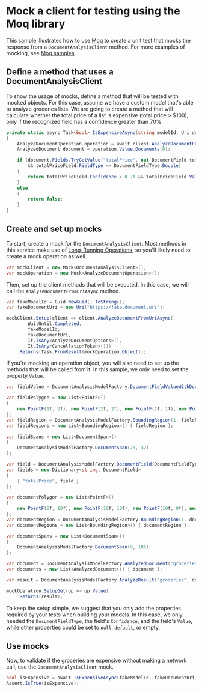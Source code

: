 # Mock a client for testing using the Moq library

This sample illustrates how to use [Moq][moq] to create a unit test that mocks the response from a `DocumentAnalysisClient` method. For more examples of mocking, see [Moq samples][moq_samples].

## Define a method that uses a DocumentAnalysisClient
To show the usage of mocks, define a method that will be tested with mocked objects. For this case, assume we have a custom model that's able to analyze groceries lists. We are going to create a method that will calculate whether the total price of a list is expensive (total price > $100), only if the recognized field has a confidence greater than 70%.

```C# Snippet:DocumentAnalysisMethodToTest
private static async Task<bool> IsExpensiveAsync(string modelId, Uri documentUri, DocumentAnalysisClient client)
{
    AnalyzeDocumentOperation operation = await client.AnalyzeDocumentFromUriAsync(WaitUntil.Completed, modelId, documentUri);
    AnalyzedDocument document = operation.Value.Documents[0];

    if (document.Fields.TryGetValue("totalPrice", out DocumentField totalPriceField)
        && totalPriceField.FieldType == DocumentFieldType.Double)
    {
        return totalPriceField.Confidence > 0.7f && totalPriceField.Value.AsDouble() > 100.0;
    }
    else
    {
        return false;
    }
}
```

## Create and set up mocks
To start, create a mock for the `DocumentAnalysisClient`. Most methods in this service make use of [Long-Running Operations][lros], so you'll likely need to create a mock operation as well.

```C# Snippet:DocumentAnalysisCreateMocks
var mockClient = new Mock<DocumentAnalysisClient>();
var mockOperation = new Mock<AnalyzeDocumentOperation>();
```

Then, set up the client methods that will be executed. In this case, we will call the `AnalyzeDocumentFromUriAsync` method.

```C# Snippet:DocumentAnalysisSetUpClientMock
var fakeModelId = Guid.NewGuid().ToString();
var fakeDocumentUri = new Uri("https://fake.document.uri");

mockClient.Setup(client => client.AnalyzeDocumentFromUriAsync(
        WaitUntil.Completed,
        fakeModelId,
        fakeDocumentUri,
        It.IsAny<AnalyzeDocumentOptions>(),
        It.IsAny<CancellationToken>()))
    .Returns(Task.FromResult(mockOperation.Object));
```

If you're mocking an operation object, you will also need to set up the methods that will be called from it. In this sample, we only need to set the property `Value`.

```C# Snippet:DocumentAnalysisSetUpOperationMock
var fieldValue = DocumentAnalysisModelFactory.DocumentFieldValueWithDoubleFieldType(150.0);

var fieldPolygon = new List<PointF>()
{
    new PointF(1f, 2f), new PointF(2f, 2f), new PointF(2f, 1f), new PointF(1f, 1f)
};
var fieldRegion = DocumentAnalysisModelFactory.BoundingRegion(1, fieldPolygon);
var fieldRegions = new List<BoundingRegion>() { fieldRegion };

var fieldSpans = new List<DocumentSpan>()
{
    DocumentAnalysisModelFactory.DocumentSpan(25, 32)
};

var field = DocumentAnalysisModelFactory.DocumentField(DocumentFieldType.Double, fieldValue, "$150.00", fieldRegions, fieldSpans, confidence: 0.85f);
var fields = new Dictionary<string, DocumentField>
{
    { "totalPrice", field }
};

var documentPolygon = new List<PointF>()
{
    new PointF(0f, 10f), new PointF(10f, 10f), new PointF(10f, 0f), new PointF(0f, 0f)
};
var documentRegion = DocumentAnalysisModelFactory.BoundingRegion(1, documentPolygon);
var documentRegions = new List<BoundingRegion>() { documentRegion };

var documentSpans = new List<DocumentSpan>()
{
    DocumentAnalysisModelFactory.DocumentSpan(0, 105)
};

var document = DocumentAnalysisModelFactory.AnalyzedDocument("groceries:groceries", documentRegions, documentSpans, fields, 0.95f);
var documents = new List<AnalyzedDocument>() { document };

var result = DocumentAnalysisModelFactory.AnalyzeResult("groceries", documents: documents);

mockOperation.SetupGet(op => op.Value)
    .Returns(result);
```

To keep the setup simple, we suggest that you only add the properties required by your tests when building your models. In this case, we only needed the `DocumentFieldType`, the field's `Confidence`, and the field's `Value`, while other properties could be set to `null`, `default`, or empty.

## Use mocks
Now, to validate if the groceries are expensive without making a network call, use the `DocumentAnalysisClient` mock.

```C# Snippet:DocumentAnalysisUseMocks
bool isExpensive = await IsExpensiveAsync(fakeModelId, fakeDocumentUri, mockClient.Object);
Assert.IsTrue(isExpensive);
```

[moq]: https://github.com/Moq/moq4/
[moq_samples]: https://github.com/Azure/azure-sdk-for-net/blob/main/sdk/formrecognizer/Azure.AI.FormRecognizer/tests/samples/Sample_MockClient.cs
[lros]: https://github.com/Azure/azure-sdk-for-net/tree/main/sdk/formrecognizer/Azure.AI.FormRecognizer#long-running-operations
